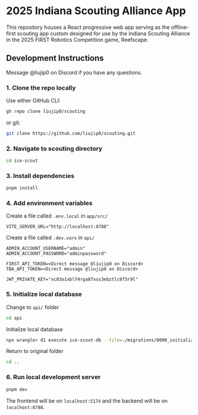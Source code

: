 # 2025 Indiana Scouting Alliance App

This repository houses a React progressive web app serving as the offline-first scouting app custom designed for use by the Indiana Scouting Alliance in the 2025 FIRST Robotics Competition game, Reefscape.

## Development Instructions

Message @liujip0 on Discord if you have any questions.

### 1. Clone the repo locally

Use either GitHub CLI:

```zsh
gh repo clone liujip0/scouting
```

or git:

```zsh
git clone https://github.com/liujip0/scouting.git
```

### 2. Navigate to scouting directory

```zsh
cd ice-scout
```

### 3. Install dependencies

```zsh
pnpm install
```

### 4. Add environment variables

Create a file called `.env.local` in `app/src/`

```env
VITE_SERVER_URL="http://localhost:8788"
```

Create a file called `.dev.vars` in `api/`

```env
ADMIN_ACCOUNT_USERNAME="admin"
ADMIN_ACCOUNT_PASSWORD="adminpassword"

FIRST_API_TOKEN=<Direct message @liujip0 on Discord>
TBA_API_TOKEN=<Direct message @liujip0 on Discord>

JWT_PRIVATE_KEY="xc03o1xblf4rga87xss3ebztlc8f5r9l"
```

### 5. Initialize local database

Change to `api/` folder

```zsh
cd api
```

Initialize local database

```zsh
npx wrangler d1 execute ice-scout-db --file=./migrations/0000_initialize.sql
```

Return to original folder

```zsh
cd ..
```

### 6. Run local development server

```zsh
pnpm dev
```

The frontend will be on `localhost:5174` and the backend will be on `localhost:8788`.
